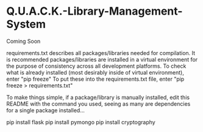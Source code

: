 # Q.U.A.C.K.-Library-Management-System
Coming Soon

requirements.txt describes all packages/libraries needed for compilation.
It is recommended packages/libraries are installed in a virtual environment for the purpose of consistency across all development platforms.
To check what is already installed (most desirably inside of virtual environment), enter "pip freeze"
To put these into the requirements.txt file, enter "pip freeze > requirements.txt"

To make things simple, if a package/library is manually installed, edit this README with the command you used, seeing as many are dependencies for a single package installed...

pip install flask
pip install pymongo
pip install cryptography